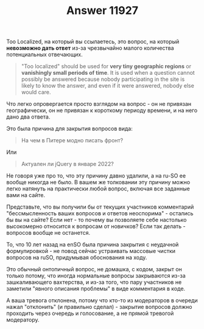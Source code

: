 ﻿---
title: "Answer 11927"
se.owner.user_id: 
se.owner.display_name: "user177221"
se.owner.link: ""
se.answer_id: 11927
se.question_id: 11924
se.post_type: answer
se.is_accepted: True
---
<p>Too Localized, на который вы ссылаетесь, это вопрос, на который <strong>невозможно дать ответ</strong> из-за чрезвычайно малого количества потенциальных отвечающих.</p>
<blockquote>
<p>&quot;Too localized&quot; should be used for <strong>very tiny geographic regions</strong> or
<strong>vanishingly small periods of time</strong>. It is used when a question cannot
possibly be answered because nobody participating in the site is
likely to know the answer, and even if it were answered, nobody else
would care.</p>
</blockquote>
<p>Что легко опровергается просто взглядом на вопрос - он не привязан географически, он не привязан к короткому периоду времени, и на него дано два ответа.</p>
<p>Это была причина для закрытия вопросов вида:</p>
<blockquote>
<p>На чем в Питере модно писать фронт?</p>
</blockquote>
<p>Или</p>
<blockquote>
<p>Актуален ли jQuery в январе 2022?</p>
</blockquote>
<p>Не говоря уже про то, что эту причину давно удалили, а на ru-SO ее вообще никогда не было. В вашем же толковании эту причину можно легко натянуть на практически любой вопрос, включая все заданные вами на сайте.</p>
<p>Представьте, что вы получили бы от текущих участников комментарий &quot;бессмысленность ваших вопросов и ответов неоспорима&quot; - остались бы вы на сайте? Если нет - то почему вы позволяете себе настолько высокомерно относится к вопросам от новичков? Если так делать - вопросов вообще не останется.</p>
<p>То, что 10 лет назад на enSO была причина закрытия с неудачной формулировкой - не повод сейчас устраивать массовые чистки вопросов на ruSO, придумывая обоснования на ходу.</p>
<p>Это обычный онтопичный вопрос, не домашка, с кодом, закрыт он только потому, что иногда нормальные вопросы закрываются из-за зашкаливающего вахтерства, и из-за того, что пару участников не заметили &quot;явного описания проблемы&quot; в виде комментария в коде.</p>
<p>А ваша тревога отклонена, потому что кто-то из модераторов в очереди нажал &quot;отклонить&quot; (и правильно сделал) - закрытие вопросов должно проходить через очередь и голосование, а не прямой тревогой модератору.</p>
